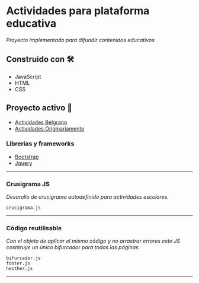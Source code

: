 # Actividades para plataforma educativa
_Proyecto implementado para difundir contenidos educativos_

## Construido con 🛠️

* JavaScript
* HTML
* CSS

## Proyecto activo 🚀
* [Actividades Belgrano](https://museoviajero.apsis.com.ar/actividades/belgranoEnsayoGral/actividadesBelgrano.html)
* [Actividades Originariamente](https://museoviajero.apsis.com.ar/actividades/originariamente/actividadesOriginariamente.html)


### Librerias y frameworks
* [Bootstrap](https://getbootstrap.com/)
* [Jquery](https://jquery.com/)

---

### Crusigrama JS
_Desarollo de crucigrama autodefinido para actividades escolares._

```
crucigrama.js
```

---

### Código reutilisable

_Con el objeto de aplicar el mismo código y no arrastrar errores este JS cosntruye un único bifurcador para todas las páginas._
```
bifurcador.js
footer.js
hesther.js
```

---
